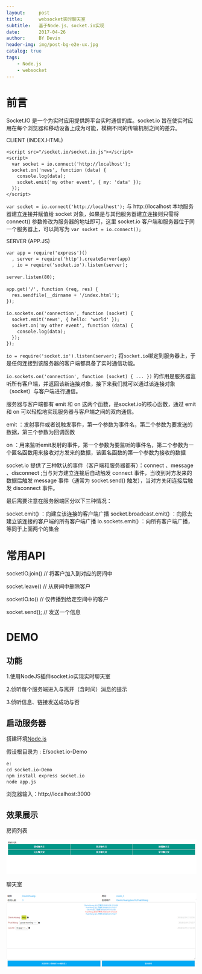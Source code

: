 ```yaml
---
layout:     post
title:      websocket实时聊天室
subtitle:   基于Node.js、socket.io实现
date:       2017-04-26
author:     BY Devin
header-img: img/post-bg-e2e-ux.jpg
catalog: true
tags:
    - Node.js
    - websocket
---
```


# 前言

Socket.IO 是一个为实时应用提供跨平台实时通信的库。socket.io 旨在使实时应用在每个浏览器和移动设备上成为可能，模糊不同的传输机制之间的差异。

CLIENT (INDEX.HTML)

```
<script src="/socket.io/socket.io.js"></script>
<script>
  var socket = io.connect('http://localhost');
  socket.on('news', function (data) {
	console.log(data);
	socket.emit('my other event', { my: 'data' });
  });
</script>
```

`var socket = io.connect('http://localhost');` 与 http://localhost 本地服务器建立连接并赋值给 socket 对象，如果是与其他服务器建立连接则只需将 connect() 参数修改为服务器的地址即可，这里 socket.io 客户端和服务器位于同一个服务器上，可以简写为 `var socket = io.connect();`

SERVER (APP.JS)

```
var app = require('express')()
  , server = require('http').createServer(app)
  , io = require('socket.io').listen(server);

server.listen(80);

app.get('/', function (req, res) {
  res.sendfile(__dirname + '/index.html');
});

io.sockets.on('connection', function (socket) {
  socket.emit('news', { hello: 'world' });
  socket.on('my other event', function (data) {
	console.log(data);
  });
});
```

`io = require('socket.io').listen(server);` 将`socket.io`绑定到服务器上，于是任何连接到该服务器的客户端都具备了实时通信功能。

`io.sockets.on('connection', function (socket) { ... })` 的作用是服务器监听所有客户端，并返回该新连接对象，接下来我们就可以通过该连接对象（socket）与客户端进行通信。

服务器与客户端都有 emit 和 on 这两个函数，是socket.io的核心函数，通过 emit 和 on 可以轻松地实现服务器与客户端之间的双向通信。

emit ：发射事件或者说触发事件，第一个参数为事件名，第二个参数为要发送的数据，第三个参数为回调函数

on ：用来监听emit发射的事件，第一个参数为要监听的事件名，第二个参数为一个匿名函数用来接收对方发来的数据，该匿名函数的第一个参数为接收的数据

socket.io 提供了三种默认的事件（客户端和服务器都有）：connect 、message 、disconnect ;当与对方建立连接后自动触发 connect 事件，当收到对方发来的数据后触发 message 事件（通常为 socket.send() 触发），当对方关闭连接后触发 disconnect 事件。

最后需要注意在服务器端区分以下三种情况：

socket.emit() ：向建立该连接的客户端广播
socket.broadcast.emit() ：向除去建立该连接的客户端的所有客户端广播
io.sockets.emit() ：向所有客户端广播，等同于上面两个的集合

# 常用API

socketIO.join()                            // 将客户加入到对应的房间中

socket.leave()                             // 从房间中删除客户

socketIO.to()                              // 仅传播到给定空间中的客户

socket.send();                             // 发送一个信息


# DEMO

## 功能

1.使用NodeJS插件socket.io实现实时聊天室

2.侦听每个服务端进入与离开（含时间）消息的提示

3.侦听信息、链接发送成功与否

    
## 启动服务器    

搭建环境[Node.js](https://nodejs.org/zh-cn/)

假设根目录为 : E/socket.io-Demo

```
e:
cd socket.io-Demo
npm install express socket.io
node app.js
```

浏览器输入：http://localhost:3000 

## 效果展示

房间列表

![](/img/pubilc/websocket-room-list.jpg)

聊天室

![](/img/pubilc/websocket-main.jpg)


